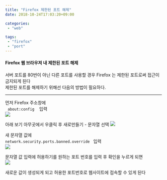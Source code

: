 ```yaml
---
title: "Firefox 제한된 포트 해제"
date: 2018-10-24T17:03:20+09:00

categories:
 - "web"

tags:
 - "firefox"
 - "port"
---
```


#### Firefox 웹 브라우져 내 제한된 포트 해제


서버 포트를 80번이 아닌 다른 포트를 사용할 경우 Firefox 는 제한된 포트로써 접근이 금지되게 된다  
제한된 포트를 해제하기 위해선 다음의 방법이 필요하다.  

---

먼저 Firefox 주소창에   
&nbsp;&nbsp;`about:config` &nbsp;&nbsp; 입력  
<img src="/img/web/firefox/firefox_release_port1.jpg">

아래 보기 아무곳에서 우클릭 후 새로만들기 - 문자열 선택
<img src="/img/web/firefox/firefox_release_port2.jpg">

새 문자열 값에   
`network.security.ports.banned.override` &nbsp;&nbsp;입력  
<img src="/img/web/firefox/firefox_release_port3.jpg">

문자열 값 입력에 허용하기를 원하는 포트 번호를 입력 후 확인을 누르게 되면   
<img src="/img/web/firefox/firefox_release_port4.jpg">



새로운 값이 생성되게 되고 허용한 포트번호로 웹사이트에 접속할 수 있게 된다








